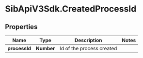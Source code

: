 # SibApiV3Sdk.CreatedProcessId

## Properties
Name | Type | Description | Notes
------------ | ------------- | ------------- | -------------
**processId** | **Number** | Id of the process created | 


